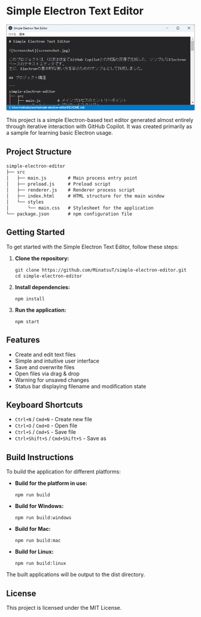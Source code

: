 # Simple Electron Text Editor

![Screenshot](screenshot.jpg)

This project is a simple Electron-based text editor generated almost entirely through iterative interaction with GitHub Copilot.
It was created primarily as a sample for learning basic Electron usage.

## Project Structure

```
simple-electron-editor
├── src
│   ├── main.js        # Main process entry point
│   ├── preload.js     # Preload script
│   ├── renderer.js    # Renderer process script
│   ├── index.html     # HTML structure for the main window
│   └── styles
│       └── main.css   # Stylesheet for the application
└── package.json       # npm configuration file
```

## Getting Started

To get started with the Simple Electron Text Editor, follow these steps:

1. **Clone the repository:**
   ```
   git clone https://github.com/MinatsuT/simple-electron-editor.git
   cd simple-electron-editor
   ```

2. **Install dependencies:**
   ```
   npm install
   ```

3. **Run the application:**
   ```
   npm start
   ```

## Features

- Create and edit text files
- Simple and intuitive user interface
- Save and overwrite files
- Open files via drag & drop
- Warning for unsaved changes
- Status bar displaying filename and modification state

## Keyboard Shortcuts

- `Ctrl+N` / `Cmd+N` - Create new file
- `Ctrl+O` / `Cmd+O` - Open file
- `Ctrl+S` / `Cmd+S` - Save file
- `Ctrl+Shift+S` / `Cmd+Shift+S` - Save as

## Build Instructions

To build the application for different platforms:

- **Build for the platform in use:**
  ```
  npm run build
  ```

- **Build for Windows:**
  ```
  npm run build:windows
  ```

- **Build for Mac:**
  ```
  npm run build:mac
  ```

- **Build for Linux:**
  ```
  npm run build:linux
  ```

The built applications will be output to the dist directory.

## License

This project is licensed under the MIT License.